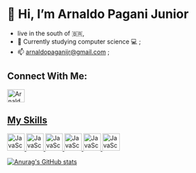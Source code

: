# 👋 Hi, I’m Arnaldo Pagani Junior
- live in the south of 🇧🇷,
- 👀 Currently studying computer science :computer: ;
- 📫 arnaldopaganijr@gmail.com ;

## Connect With Me:

<a href="https://www.linkedin.com/in/arnaldo-pagani-junior-7b1b87211/" target="_blank">
<img align="center" alt="Arnaldo-Linkedin" height="30" width="40" src="https://cdn.jsdelivr.net/npm/simple-icons@3.0.1/icons/linkedin.svg"  </a>
  
## My Skills

<img src="https://cdn.jsdelivr.net/gh/devicons/devicon/icons/css3/css3-original.svg"  alt="JavaScript" width="40" height="40" style="max-width:100%"></img>
<img src="https://cdn.jsdelivr.net/gh/devicons/devicon/icons/html5/html5-original.svg"  alt="JavaScript" width="40" height="40" style="max-width:100%"></img>
<img src="https://cdn.jsdelivr.net/gh/devicons/devicon/icons/javascript/javascript-original.svg"  alt="JavaScript" width="40" height="40" style="max-width:100%"></img>
<img src="https://cdn.jsdelivr.net/gh/devicons/devicon/icons/java/java-original.svg"  alt="JavaScript" width="40" height="40" style="max-width:100%"></img>
<img src="https://cdn.jsdelivr.net/gh/devicons/devicon/icons/csharp/csharp-original.svg"  alt="JavaScript" width="40" height="40" style="max-width:100%"></img>
<img src="https://cdn.jsdelivr.net/gh/devicons/devicon/icons/postgresql/postgresql-original.svg"  alt="JavaScript" width="40" height="40" style="max-width:100%"></img>


[![Anurag's GitHub stats](https://github-readme-stats.vercel.app/api?username=arnaldopag&show_icons=true&theme=dark)](https://github.com/anuraghazra/github-readme-stats)


